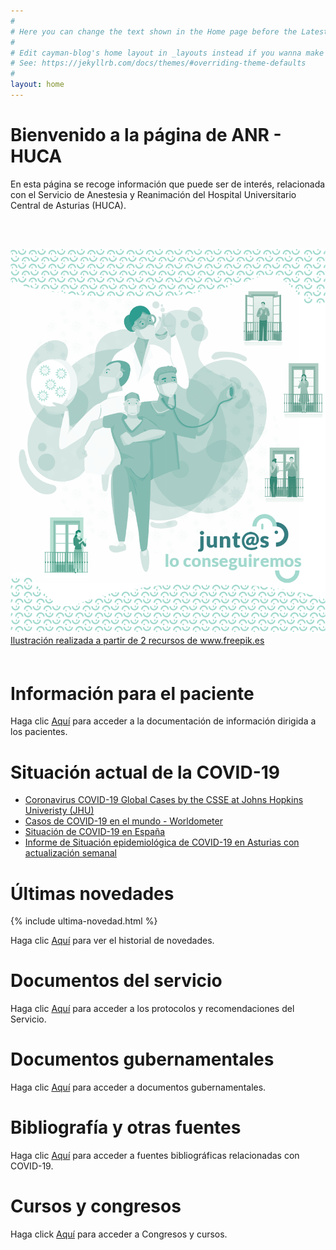 ```yaml
---
#
# Here you can change the text shown in the Home page before the Latest Posts section.
#
# Edit cayman-blog's home layout in _layouts instead if you wanna make some changes
# See: https://jekyllrb.com/docs/themes/#overriding-theme-defaults
#
layout: home
---
```

<h1 class="titulo-principal">Bienvenido a la página de ANR - HUCA</h1>

En esta página se recoge información que puede ser de interés, relacionada con el Servicio de Anestesia y Reanimación del Hospital Universitario Central de Asturias (HUCA).

<p style="margin-bottom: 60px; margin-top:60px"><img src="/assets/img/anrhuca_web_ILUSTRACOVID.png"/><a class="img_foot" href="https://www.freepik.es/fotos-vectores-gratis/personas">Ilustración realizada a partir de 2 recursos de www.freepik.es</a></p>

# **Información para el paciente**

Haga clic [Aquí](pacientes) para acceder a la documentación de información dirigida a los pacientes.

# **Situación actual de la COVID-19**

* [Coronavirus COVID-19 Global Cases by the CSSE at Johns Hopkins Univeristy (JHU)](https://www.arcgis.com/apps/opsdashboard/index.html#/bda7594740fd40299423467b48e9ecf6)
* [Casos de COVID-19 en el mundo - Worldometer](https://www.worldometers.info/coronavirus/#countries)
* [Situación de COVID-19 en España](https://covid19.isciii.es/)
* [Informe de Situación epidemiológica de COVID-19 en Asturias con actualización semanal](https://obsaludasturias.com/obsa/informacion-covid-19-en-asturias/)

# **Últimas novedades**

{% include ultima-novedad.html %}

Haga clic [Aquí](novedades) para ver el historial de novedades.

# **Documentos del servicio**

Haga clic [Aquí](paginas_servicio.md) para acceder a los protocolos y recomendaciones del Servicio.

# **Documentos gubernamentales**

Haga clic [Aquí](documentos_gubernamentales.md) para acceder a documentos gubernamentales.

# **Bibliografía y otras fuentes**

Haga clic [Aquí](otras_fuentes.md) para acceder a fuentes bibliográficas relacionadas con COVID-19.

# **Cursos y congresos**

Haga click [Aquí](congresos_cursos.md) para acceder a Congresos y cursos.
